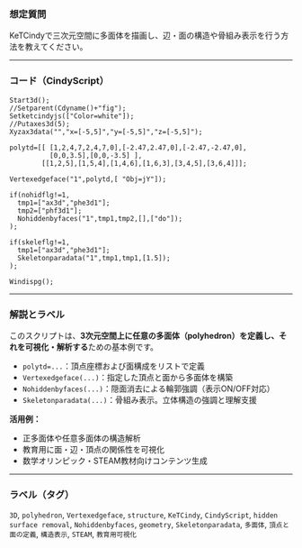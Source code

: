 ### 想定質問

KeTCindyで三次元空間に多面体を描画し、辺・面の構造や骨組み表示を行う方法を教えてください。

---

### コード（CindyScript）

```cindy
Start3d();
//Setparent(Cdyname()+"fig");
Setketcindyjs(["Color=white"]);
//Putaxes3d(5);
Xyzax3data("","x=[-5,5]","y=[-5,5]","z=[-5,5]");

polytd=[[ [1,2,4,7,2,4,7,0],[-2.47,2.47,0],[-2.47,-2.47,0],
          [0,0,3.5],[0,0,-3.5] ],
        [[1,2,5],[1,5,4],[1,4,6],[1,6,3],[3,4,5],[3,6,4]]];

Vertexedgeface("1",polytd,[ "Obj=jY"]);

if(nohidflg!=1,
  tmp1=["ax3d","phe3d1"];
  tmp2=["phf3d1"];
  Nohiddenbyfaces("1",tmp1,tmp2,[],["do"]);
);

if(skeleflg!=1,
  tmp1=["ax3d","phe3d1"];
  Skeletonparadata("1",tmp1,tmp1,[1.5]);
);

Windispg();
```

---

### 解説とラベル

このスクリプトは、**3次元空間上に任意の多面体（polyhedron）を定義し、それを可視化・解析する**ための基本例です。

* `polytd=...`：頂点座標および面構成をリストで定義
* `Vertexedgeface(...)`：指定した頂点と面から多面体を構築
* `Nohiddenbyfaces(...)`：隠面消去による輪郭強調（表示ON/OFF対応）
* `Skeletonparadata(...)`：骨組み表示。立体構造の強調と理解支援

**活用例：**

* 正多面体や任意多面体の構造解析
* 教育用に面・辺・頂点の関係性を可視化
* 数学オリンピック・STEAM教材向けコンテンツ生成

---

### ラベル（タグ）

`3D`, `polyhedron`, `Vertexedgeface`, `structure`, `KeTCindy`, `CindyScript`, `hidden surface removal`, `Nohiddenbyfaces`, `geometry`, `Skeletonparadata`, `多面体`, `頂点と面の定義`, `構造表示`, `STEAM`, `教育用可視化`
